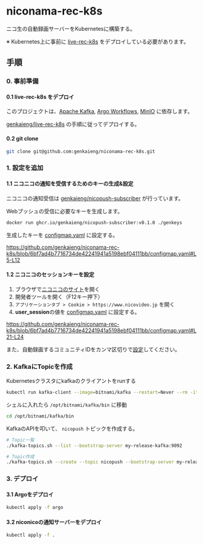 # niconama-rec-k8s

ニコ生の自動録画サーバーをKubernetesに構築する。

※ Kubernetes上に事前に [live-rec-k8s](https://github.com/genkaieng/live-rec-k8s) をデプロイしている必要があります。

## 手順

### 0. 事前準備

#### 0.1 live-rec-k8s をデプロイ

このプロジェクトは、[Apache Kafka](https://kafka.apache.org/), [Argo Workflows](https://argoproj.github.io/workflows/), [MinIO](https://min.io/) に依存します。

[genkaieng/live-rec-k8s](https://github.com/genkaieng/live-rec-k8s) の手順に従ってデプロイする。

#### 0.2 git clone

```sh
git clone git@github.com:genkaieng/niconama-rec-k8s.git
```

### 1. 設定を追加

#### 1.1 ニコニコの通知を受信するためのキーの生成&設定

ニコニコの通知受信は [genkaieng/nicopush-subscriber](https://github.com/genkaieng/nicopush-subscriber) が行っています。

Webプッシュの受信に必要なキーを生成します。

```sh
docker run ghcr.io/genkaieng/nicopush-subscriber:v0.1.0 ./genkeys
```

生成したキーを [configmap.yaml](https://github.com/genkaieng/niconama-rec-k8s/blob/6bf7ad4b7716734de42241941a5198ebf04111bb/configmap.yaml#L5-L12) に設定する。

https://github.com/genkaieng/niconama-rec-k8s/blob/6bf7ad4b7716734de42241941a5198ebf04111bb/configmap.yaml#L5-L12

#### 1.2 ニコニコのセッションキーを設定

1. ブラウザで[ニコニコのサイト](https://www.nicovideo.jp/)を開く
2. 開発者ツールを開く（F12キー押下）
3. `アプリケーションタブ > Cookie > https://www.nicovideo.jp` を開く
4. **user_session**の値を [configmap.yaml](https://github.com/genkaieng/niconama-rec-k8s/blob/6bf7ad4b7716734de42241941a5198ebf04111bb/configmap.yaml#L21-L24) に設定する。

https://github.com/genkaieng/niconama-rec-k8s/blob/6bf7ad4b7716734de42241941a5198ebf04111bb/configmap.yaml#L21-L24

また、自動録画するコミュニティIDをカンマ区切りで[設定](https://github.com/genkaieng/niconama-rec-k8s/blob/6bf7ad4b7716734de42241941a5198ebf04111bb/configmap.yaml#L24)してください。

### 2. KafkaにTopicを作成

Kubernetesクラスタにkafkaのクライアントをrunする

```sh
kubectl run kafka-client --image=bitnami/kafka --restart=Never --rm -it -- /bin/bash
```

シェルに入れたら `/opt/bitnami/kafka/bin` に移動

```sh
cd /opt/bitnami/kafka/bin
```

KafkaのAPIを叩いて、 `nicopush` トピックを作成する。

```sh
# Topic一覧
./kafka-topics.sh --list --bootstrap-server my-release-kafka:9092

# Topic作成
./kafka-topics.sh --create --topic nicopush --bootstrap-server my-release-kafka:9092
```

### 3. デプロイ

#### 3.1 Argoをデプロイ

```sh
kubectl apply -f argo
```

#### 3.2 niconicoの通知サーバーをデプロイ

```sh
kubectl apply -f .
```
